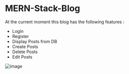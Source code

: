 # MERN-Stack-Blog

At the current moment this blog has the following features :
- Login
- Register
- Display Posts from DB 
- Create Posts 
- Delete Posts
- Edit Posts

![image](https://user-images.githubusercontent.com/61979889/123491644-e2109580-d61f-11eb-9cd3-08fc9b9031e1.png)
